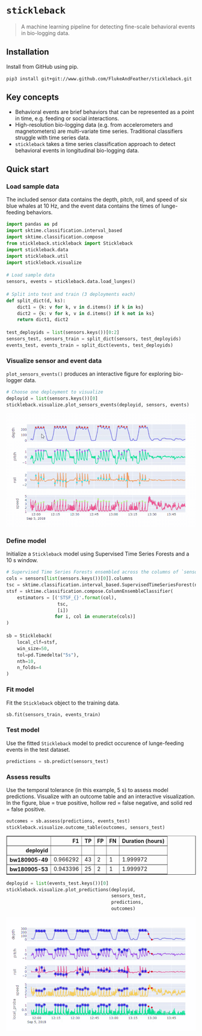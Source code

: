 # `stickleback`

> A machine learning pipeline for detecting fine-scale behavioral events in bio-logging data.

## Installation

Install from GitHub using pip.

```pip3 install git+git://www.github.com/FlukeAndFeather/stickleback.git```

## Key concepts

* Behavioral events are brief behaviors that can be represented as a point in time, e.g. feeding or social interactions.
* High-resolution bio-logging data (e.g. from accelerometers and magnetometers) are multi-variate time series. Traditional classifiers struggle with time series data.
* `stickleback` takes a time series classification approach to detect behavioral events in longitudinal bio-logging data.

## Quick start

### Load sample data

The included sensor data contains the depth, pitch, roll, and speed of six blue whales at 10 Hz, and the event data contains the times of lunge-feeding behaviors.


```python
import pandas as pd
import sktime.classification.interval_based
import sktime.classification.compose
from stickleback.stickleback import Stickleback
import stickleback.data
import stickleback.util
import stickleback.visualize

# Load sample data
sensors, events = stickleback.data.load_lunges()

# Split into test and train (3 deployments each)
def split_dict(d, ks):
    dict1 = {k: v for k, v in d.items() if k in ks}
    dict2 = {k: v for k, v in d.items() if k not in ks}
    return dict1, dict2

test_deployids = list(sensors.keys())[0:2]
sensors_test, sensors_train = split_dict(sensors, test_deployids)
events_test, events_train = split_dict(events, test_deployids)
```

### Visualize sensor and event data

`plot_sensors_events()` produces an interactive figure for exploring bio-logger data.


```python
# Choose one deployment to visualize
deployid = list(sensors.keys())[0]
stickleback.visualize.plot_sensors_events(deployid, sensors, events)
```

![Animated loop of interactively exploring data with plot_sensors_events()](docs/resources/plot-sensors-events.gif)

### Define model

Initialize a `Stickleback` model using Supervised Time Series Forests and a 10 s window.


```python
# Supervised Time Series Forests ensembled across the columns of `sensors`
cols = sensors[list(sensors.keys())[0]].columns
tsc = sktime.classification.interval_based.SupervisedTimeSeriesForest(n_estimators=2)
stsf = sktime.classification.compose.ColumnEnsembleClassifier(
    estimators = [('STSF_{}'.format(col),
                   tsc,
                   [i])
                  for i, col in enumerate(cols)]
)

sb = Stickleback(
    local_clf=stsf,
    win_size=50,
    tol=pd.Timedelta("5s"),
    nth=10,
    n_folds=4
)
```

### Fit model

Fit the `Stickleback` object to the training data.


```python
sb.fit(sensors_train, events_train)
```

### Test model

Use the fitted `Stickleback` model to predict occurence of lunge-feeding events in the test dataset.


```python
predictions = sb.predict(sensors_test)
```

### Assess results

Use the temporal tolerance (in this example, 5 s) to assess model predictions. Visualize with an outcome table and an interactive visualization. In the figure, blue = true positive, hollow red = false negative, and solid red = false positive.


```python
outcomes = sb.assess(predictions, events_test)
stickleback.visualize.outcome_table(outcomes, sensors_test)
```




<div>
<style scoped>
    .dataframe tbody tr th:only-of-type {
        vertical-align: middle;
    }

    .dataframe tbody tr th {
        vertical-align: top;
    }

    .dataframe thead th {
        text-align: right;
    }
</style>
<table border="1" class="dataframe">
  <thead>
    <tr style="text-align: right;">
      <th></th>
      <th>F1</th>
      <th>TP</th>
      <th>FP</th>
      <th>FN</th>
      <th>Duration (hours)</th>
    </tr>
    <tr>
      <th>deployid</th>
      <th></th>
      <th></th>
      <th></th>
      <th></th>
      <th></th>
    </tr>
  </thead>
  <tbody>
    <tr>
      <th>bw180905-49</th>
      <td>0.966292</td>
      <td>43</td>
      <td>2</td>
      <td>1</td>
      <td>1.999972</td>
    </tr>
    <tr>
      <th>bw180905-53</th>
      <td>0.943396</td>
      <td>25</td>
      <td>2</td>
      <td>1</td>
      <td>1.999972</td>
    </tr>
  </tbody>
</table>
</div>




```python
deployid = list(events_test.keys())[0]
stickleback.visualize.plot_predictions(deployid, 
                                       sensors_test, 
                                       predictions, 
                                       outcomes)
```

![Animated loop of interactively exploring predictions with plot_predictions()](docs/resources/plot-predictions.gif)
